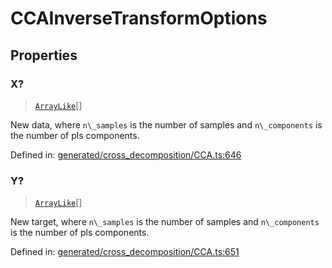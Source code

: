 # CCAInverseTransformOptions

## Properties

### X?

> [`ArrayLike`](../types/ArrayLike.md)[]

New data, where `n\_samples` is the number of samples and `n\_components` is the number of pls components.

Defined in:  [generated/cross\_decomposition/CCA.ts:646](https://github.com/transitive-bullshit/scikit-learn-ts/blob/b59c1ff/packages/sklearn/src/generated/cross_decomposition/CCA.ts#L646)

### Y?

> [`ArrayLike`](../types/ArrayLike.md)[]

New target, where `n\_samples` is the number of samples and `n\_components` is the number of pls components.

Defined in:  [generated/cross\_decomposition/CCA.ts:651](https://github.com/transitive-bullshit/scikit-learn-ts/blob/b59c1ff/packages/sklearn/src/generated/cross_decomposition/CCA.ts#L651)
